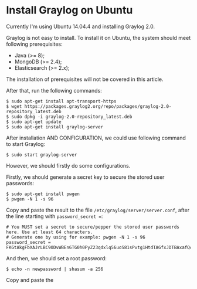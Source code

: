# Install Graylog on Ubuntu

Currently I'm using Ubuntu 14.04.4 and installing Graylog 2.0.

Graylog is not easy to install. To install it on Ubuntu, the system should meet following prerequisites:

  * Java (>= 8);
  * MongoDB (>= 2.4);
  * Elasticsearch (>= 2.x);

The installation of prerequisites will not be covered in this article.

After that, run the following commands:

  ```console
$ sudo apt-get install apt-transport-https
$ wget https://packages.graylog2.org/repo/packages/graylog-2.0-repository_latest.deb
$ sudo dpkg -i graylog-2.0-repository_latest.deb
$ sudo apt-get update
$ sudo apt-get install graylog-server
  ```

After installation AND CONFIGURATION, we could use following command to start Graylog:

  ```console
$ sudo start graylog-server
  ```

However, we should firstly do some configurations.

Firstly, we should generate a secret key to secure the stored user passwords:

  ```console
$ sudo apt-get install pwgen
$ pwgen -N 1 -s 96
  ```

Copy and paste the result to the file `/etc/graylog/server/server.conf`, after the line starting with `password_secret =`:

  ```text
# You MUST set a secret to secure/pepper the stored user passwords here. Use at least 64 characters.
# Generate one by using for example: pwgen -N 1 -s 96
password_secret = FKGtAkgFbXAJrLBC90DvWBEn6TG0h0PyZ23qdxlq56uoS81sPvtg1HtdTAGfxJDTBAxafQcrZ1c6cvvIti1TK4UC3iI8lryL
  ```

And then, we should set a root password:

  ```console
$ echo -n newpassword | shasum -a 256
  ```

Copy and paste the 
